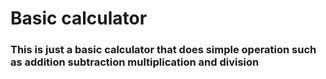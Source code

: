 <h1>Basic calculator</h1>
<h3>This is just a basic calculator that does simple operation such as addition subtraction multiplication and division</h3>